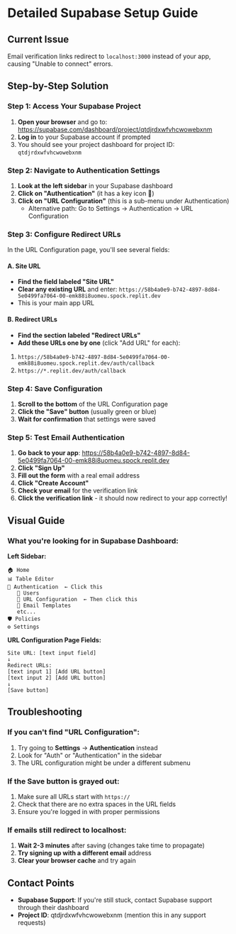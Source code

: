 # Detailed Supabase Setup Guide

## Current Issue
Email verification links redirect to `localhost:3000` instead of your app, causing "Unable to connect" errors.

## Step-by-Step Solution

### Step 1: Access Your Supabase Project
1. **Open your browser** and go to: https://supabase.com/dashboard/project/qtdjrdxwfvhcwowebxnm
2. **Log in** to your Supabase account if prompted
3. You should see your project dashboard for project ID: `qtdjrdxwfvhcwowebxnm`

### Step 2: Navigate to Authentication Settings
1. **Look at the left sidebar** in your Supabase dashboard
2. **Click on "Authentication"** (it has a key icon 🔑)
3. **Click on "URL Configuration"** (this is a sub-menu under Authentication)
   - Alternative path: Go to Settings → Authentication → URL Configuration

### Step 3: Configure Redirect URLs
In the URL Configuration page, you'll see several fields:

#### A. Site URL
- **Find the field labeled "Site URL"**
- **Clear any existing URL** and enter: `https://58b4a0e9-b742-4897-8d84-5e0499fa7064-00-emk88i8uomeu.spock.replit.dev`
- This is your main app URL

#### B. Redirect URLs
- **Find the section labeled "Redirect URLs"**
- **Add these URLs one by one** (click "Add URL" for each):

1. `https://58b4a0e9-b742-4897-8d84-5e0499fa7064-00-emk88i8uomeu.spock.replit.dev/auth/callback`
2. `https://*.replit.dev/auth/callback`

### Step 4: Save Configuration
1. **Scroll to the bottom** of the URL Configuration page
2. **Click the "Save" button** (usually green or blue)
3. **Wait for confirmation** that settings were saved

### Step 5: Test Email Authentication
1. **Go back to your app**: https://58b4a0e9-b742-4897-8d84-5e0499fa7064-00-emk88i8uomeu.spock.replit.dev
2. **Click "Sign Up"** 
3. **Fill out the form** with a real email address
4. **Click "Create Account"**
5. **Check your email** for the verification link
6. **Click the verification link** - it should now redirect to your app correctly!

## Visual Guide

### What you're looking for in Supabase Dashboard:

**Left Sidebar:**
```
🏠 Home
📊 Table Editor
🔑 Authentication  ← Click this
   📝 Users
   🔗 URL Configuration  ← Then click this
   📧 Email Templates
   etc...
🛡️ Policies
⚙️ Settings
```

**URL Configuration Page Fields:**
```
Site URL: [text input field]
↓
Redirect URLs: 
[text input 1] [Add URL button]
[text input 2] [Add URL button]
↓
[Save button]
```

## Troubleshooting

### If you can't find "URL Configuration":
1. Try going to **Settings** → **Authentication** instead
2. Look for "Auth" or "Authentication" in the sidebar
3. The URL configuration might be under a different submenu

### If the Save button is grayed out:
1. Make sure all URLs start with `https://`
2. Check that there are no extra spaces in the URL fields
3. Ensure you're logged in with proper permissions

### If emails still redirect to localhost:
1. **Wait 2-3 minutes** after saving (changes take time to propagate)
2. **Try signing up with a different email** address
3. **Clear your browser cache** and try again

## Contact Points
- **Supabase Support**: If you're still stuck, contact Supabase support through their dashboard
- **Project ID**: qtdjrdxwfvhcwowebxnm (mention this in any support requests)